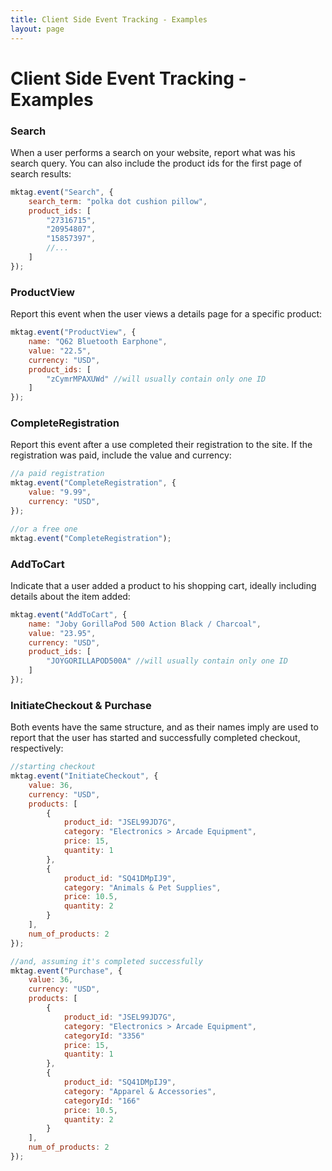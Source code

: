 ```yaml
---
title: Client Side Event Tracking - Examples
layout: page
---
```


# Client Side Event Tracking - Examples #

### Search ###

When a user performs a search on your website, report what was his search query. You can also include the product ids for the first page of search results:

```javascript
mktag.event("Search", {
    search_term: "polka dot cushion pillow",
    product_ids: [
        "27316715",
        "20954807",
        "15857397",
        //...
    ]
});
```

### ProductView ###

Report this event when the user views a details page for a specific product:

```javascript
mktag.event("ProductView", {
    name: "Q62 Bluetooth Earphone",
    value: "22.5",
    currency: "USD",
    product_ids: [
        "zCymrMPAXUWd" //will usually contain only one ID
    ]
});
```

### CompleteRegistration ###

Report this event after a use completed their registration to the site. If the registration was paid, include the value and currency:

```javascript
//a paid registration
mktag.event("CompleteRegistration", {
    value: "9.99",
    currency: "USD",
});

//or a free one
mktag.event("CompleteRegistration");
```

### AddToCart ###

Indicate that a user added a product to his shopping cart, ideally including details about the item added:

```javascript
mktag.event("AddToCart", {
    name: "Joby GorillaPod 500 Action Black / Charcoal",
    value: "23.95",
    currency: "USD",
    product_ids: [
        "JOYGORILLAPOD500A" //will usually contain only one ID
    ]
});
```

### InitiateCheckout & Purchase ###

Both events have the same structure, and as their names imply are used to report that the user has started and successfully completed checkout, respectively:

```javascript
//starting checkout
mktag.event("InitiateCheckout", {
    value: 36,
    currency: "USD",
    products: [
        {
            product_id: "JSEL99JD7G",
            category: "Electronics > Arcade Equipment",
            price: 15,
            quantity: 1
        },
        {
            product_id: "SQ41DMpIJ9",
            category: "Animals & Pet Supplies",
            price: 10.5,
            quantity: 2
        }
    ],
    num_of_products: 2
});

//and, assuming it's completed successfully
mktag.event("Purchase", {
    value: 36,
    currency: "USD",
    products: [
        {
            product_id: "JSEL99JD7G",
            category: "Electronics > Arcade Equipment",
            categoryId: "3356"
            price: 15,
            quantity: 1
        },
        {
            product_id: "SQ41DMpIJ9",
            category: "Apparel & Accessories",
            categoryId: "166"
            price: 10.5,
            quantity: 2
        }
    ],
    num_of_products: 2
});
```
